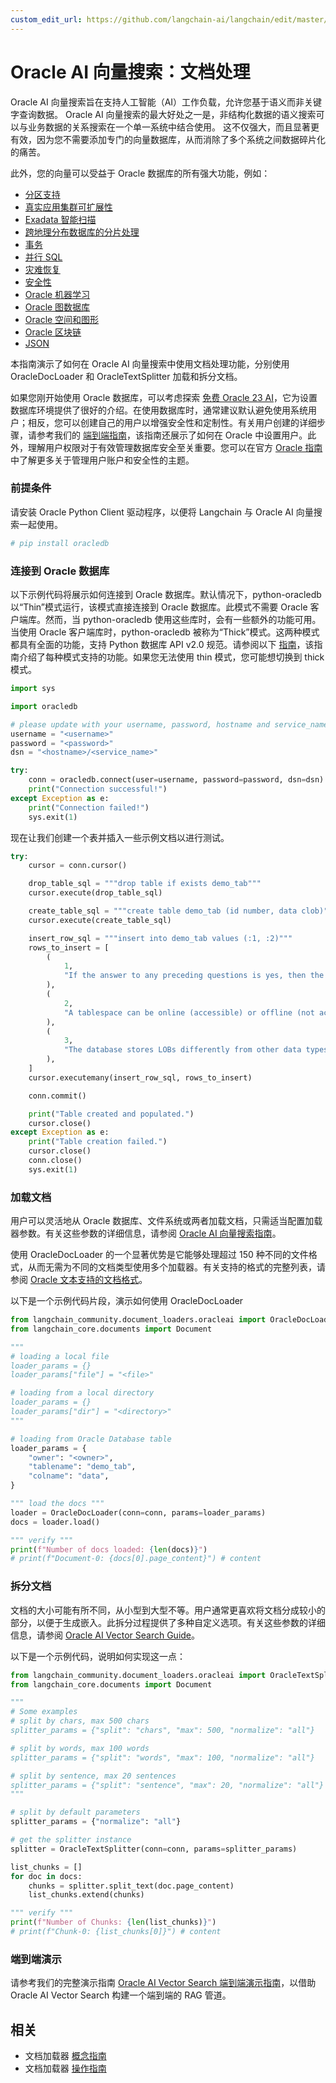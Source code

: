 ```yaml
---
custom_edit_url: https://github.com/langchain-ai/langchain/edit/master/docs/docs/integrations/document_loaders/oracleai.ipynb
---
```


# Oracle AI 向量搜索：文档处理
Oracle AI 向量搜索旨在支持人工智能（AI）工作负载，允许您基于语义而非关键字查询数据。
Oracle AI 向量搜索的最大好处之一是，非结构化数据的语义搜索可以与业务数据的关系搜索在一个单一系统中结合使用。
这不仅强大，而且显著更有效，因为您不需要添加专门的向量数据库，从而消除了多个系统之间数据碎片化的痛苦。

此外，您的向量可以受益于 Oracle 数据库的所有强大功能，例如：

 * [分区支持](https://www.oracle.com/database/technologies/partitioning.html)
 * [真实应用集群可扩展性](https://www.oracle.com/database/real-application-clusters/)
 * [Exadata 智能扫描](https://www.oracle.com/database/technologies/exadata/software/smartscan/)
 * [跨地理分布数据库的分片处理](https://www.oracle.com/database/distributed-database/)
 * [事务](https://docs.oracle.com/en/database/oracle/oracle-database/23/cncpt/transactions.html)
 * [并行 SQL](https://docs.oracle.com/en/database/oracle/oracle-database/21/vldbg/parallel-exec-intro.html#GUID-D28717E4-0F77-44F5-BB4E-234C31D4E4BA)
 * [灾难恢复](https://www.oracle.com/database/data-guard/)
 * [安全性](https://www.oracle.com/security/database-security/)
 * [Oracle 机器学习](https://www.oracle.com/artificial-intelligence/database-machine-learning/)
 * [Oracle 图数据库](https://www.oracle.com/database/integrated-graph-database/)
 * [Oracle 空间和图形](https://www.oracle.com/database/spatial/)
 * [Oracle 区块链](https://docs.oracle.com/en/database/oracle/oracle-database/23/arpls/dbms_blockchain_table.html#GUID-B469E277-978E-4378-A8C1-26D3FF96C9A6)
 * [JSON](https://docs.oracle.com/en/database/oracle/oracle-database/23/adjsn/json-in-oracle-database.html)

本指南演示了如何在 Oracle AI 向量搜索中使用文档处理功能，分别使用 OracleDocLoader 和 OracleTextSplitter 加载和拆分文档。

如果您刚开始使用 Oracle 数据库，可以考虑探索 [免费 Oracle 23 AI](https://www.oracle.com/database/free/#resources)，它为设置数据库环境提供了很好的介绍。在使用数据库时，通常建议默认避免使用系统用户；相反，您可以创建自己的用户以增强安全性和定制性。有关用户创建的详细步骤，请参考我们的 [端到端指南](https://github.com/langchain-ai/langchain/blob/master/cookbook/oracleai_demo.ipynb)，该指南还展示了如何在 Oracle 中设置用户。此外，理解用户权限对于有效管理数据库安全至关重要。您可以在官方 [Oracle 指南](https://docs.oracle.com/en/database/oracle/oracle-database/19/admqs/administering-user-accounts-and-security.html#GUID-36B21D72-1BBB-46C9-A0C9-F0D2A8591B8D) 中了解更多关于管理用户账户和安全性的主题。

### 前提条件

请安装 Oracle Python Client 驱动程序，以便将 Langchain 与 Oracle AI 向量搜索一起使用。

```python
# pip install oracledb
```

### 连接到 Oracle 数据库
以下示例代码将展示如何连接到 Oracle 数据库。默认情况下，python-oracledb 以“Thin”模式运行，该模式直接连接到 Oracle 数据库。此模式不需要 Oracle 客户端库。然而，当 python-oracledb 使用这些库时，会有一些额外的功能可用。当使用 Oracle 客户端库时，python-oracledb 被称为“Thick”模式。这两种模式都具有全面的功能，支持 Python 数据库 API v2.0 规范。请参阅以下 [指南](https://python-oracledb.readthedocs.io/en/latest/user_guide/appendix_a.html#featuresummary)，该指南介绍了每种模式支持的功能。如果您无法使用 thin 模式，您可能想切换到 thick 模式。

```python
import sys

import oracledb

# please update with your username, password, hostname and service_name
username = "<username>"
password = "<password>"
dsn = "<hostname>/<service_name>"

try:
    conn = oracledb.connect(user=username, password=password, dsn=dsn)
    print("Connection successful!")
except Exception as e:
    print("Connection failed!")
    sys.exit(1)
```

现在让我们创建一个表并插入一些示例文档以进行测试。

```python
try:
    cursor = conn.cursor()

    drop_table_sql = """drop table if exists demo_tab"""
    cursor.execute(drop_table_sql)

    create_table_sql = """create table demo_tab (id number, data clob)"""
    cursor.execute(create_table_sql)

    insert_row_sql = """insert into demo_tab values (:1, :2)"""
    rows_to_insert = [
        (
            1,
            "If the answer to any preceding questions is yes, then the database stops the search and allocates space from the specified tablespace; otherwise, space is allocated from the database default shared temporary tablespace.",
        ),
        (
            2,
            "A tablespace can be online (accessible) or offline (not accessible) whenever the database is open.\nA tablespace is usually online so that its data is available to users. The SYSTEM tablespace and temporary tablespaces cannot be taken offline.",
        ),
        (
            3,
            "The database stores LOBs differently from other data types. Creating a LOB column implicitly creates a LOB segment and a LOB index. The tablespace containing the LOB segment and LOB index, which are always stored together, may be different from the tablespace containing the table.\nSometimes the database can store small amounts of LOB data in the table itself rather than in a separate LOB segment.",
        ),
    ]
    cursor.executemany(insert_row_sql, rows_to_insert)

    conn.commit()

    print("Table created and populated.")
    cursor.close()
except Exception as e:
    print("Table creation failed.")
    cursor.close()
    conn.close()
    sys.exit(1)
```

### 加载文档

用户可以灵活地从 Oracle 数据库、文件系统或两者加载文档，只需适当配置加载器参数。有关这些参数的详细信息，请参阅 [Oracle AI 向量搜索指南](https://docs.oracle.com/en/database/oracle/oracle-database/23/arpls/dbms_vector_chain1.html#GUID-73397E89-92FB-48ED-94BB-1AD960C4EA1F)。

使用 OracleDocLoader 的一个显著优势是它能够处理超过 150 种不同的文件格式，从而无需为不同的文档类型使用多个加载器。有关支持的格式的完整列表，请参阅 [Oracle 文本支持的文档格式](https://docs.oracle.com/en/database/oracle/oracle-database/23/ccref/oracle-text-supported-document-formats.html)。

以下是一个示例代码片段，演示如何使用 OracleDocLoader


```python
from langchain_community.document_loaders.oracleai import OracleDocLoader
from langchain_core.documents import Document

"""
# loading a local file
loader_params = {}
loader_params["file"] = "<file>"

# loading from a local directory
loader_params = {}
loader_params["dir"] = "<directory>"
"""

# loading from Oracle Database table
loader_params = {
    "owner": "<owner>",
    "tablename": "demo_tab",
    "colname": "data",
}

""" load the docs """
loader = OracleDocLoader(conn=conn, params=loader_params)
docs = loader.load()

""" verify """
print(f"Number of docs loaded: {len(docs)}")
# print(f"Document-0: {docs[0].page_content}") # content
```

### 拆分文档
文档的大小可能有所不同，从小型到大型不等。用户通常更喜欢将文档分成较小的部分，以便于生成嵌入。此拆分过程提供了多种自定义选项。有关这些参数的详细信息，请参阅 [Oracle AI Vector Search Guide](https://docs.oracle.com/en/database/oracle/oracle-database/23/arpls/dbms_vector_chain1.html#GUID-4E145629-7098-4C7C-804F-FC85D1F24240)。

以下是一个示例代码，说明如何实现这一点：


```python
from langchain_community.document_loaders.oracleai import OracleTextSplitter
from langchain_core.documents import Document

"""
# Some examples
# split by chars, max 500 chars
splitter_params = {"split": "chars", "max": 500, "normalize": "all"}

# split by words, max 100 words
splitter_params = {"split": "words", "max": 100, "normalize": "all"}

# split by sentence, max 20 sentences
splitter_params = {"split": "sentence", "max": 20, "normalize": "all"}
"""

# split by default parameters
splitter_params = {"normalize": "all"}

# get the splitter instance
splitter = OracleTextSplitter(conn=conn, params=splitter_params)

list_chunks = []
for doc in docs:
    chunks = splitter.split_text(doc.page_content)
    list_chunks.extend(chunks)

""" verify """
print(f"Number of Chunks: {len(list_chunks)}")
# print(f"Chunk-0: {list_chunks[0]}") # content
```

### 端到端演示
请参考我们的完整演示指南 [Oracle AI Vector Search 端到端演示指南](https://github.com/langchain-ai/langchain/tree/master/cookbook/oracleai_demo.ipynb)，以借助 Oracle AI Vector Search 构建一个端到端的 RAG 管道。

## 相关

- 文档加载器 [概念指南](/docs/concepts/#document-loaders)
- 文档加载器 [操作指南](/docs/how_to/#document-loaders)